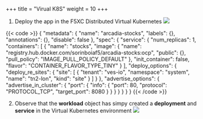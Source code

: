 +++
title = "Virual K8S"
weight = 10
+++


1. Deploy the app in the F5XC Distributed Virtual Kubernetes
![](/images/7/Slide1.PNG)


{{< code >}}
{
  "metadata": {
    "name": "arcadia-stocks",
    "labels": {},
    "annotations": {},
    "disable": false
  },
  "spec": {
    "service": {
      "num_replicas": 1,
      "containers": [
        {
          "name": "stocks",
          "image": {
            "name": "registry.hub.docker.com/sorinboiaf5/arcadia-stocks:ocp",
            "public": {},
            "pull_policy": "IMAGE_PULL_POLICY_DEFAULT"
          },
          "init_container": false,
          "flavor": "CONTAINER_FLAVOR_TYPE_TINY"
        }
      ],
      "deploy_options": {
        "deploy_re_sites": {
          "site": [
            {
              "tenant": "ves-io",
              "namespace": "system",
              "name": "tn2-lon",
              "kind": "site"
            }
          ]
        }
      },
      "advertise_options": {
        "advertise_in_cluster": {
          "port": {
            "info": {
              "port": 80,
              "protocol": "PROTOCOL_TCP",
              "target_port": 8080
            }
          }
        }
      }
    }
  }
}
{{< /code >}} 

2. Observe that the **workload** object has simpy created a **deployment** and **service** in the Virtual Kubernetes environment
![](/images/7/Slide2.PNG)



